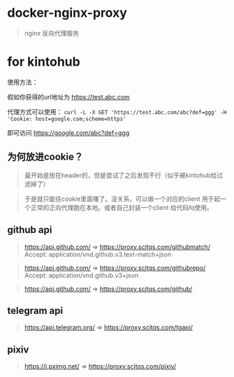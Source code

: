 # docker-nginx-proxy

> nginx 反向代理服务

# for kintohub
使用方法：

假如你获得的url地址为  https://test.abc.com

代理方式可以使用： `curl -L -X GET 'https://test.abc.com/abc?def=ggg' -H 'Cookie: host=google.com;scheme=https'`

即可访问 https://google.com/abc?def=ggg

## 为何放进cookie？

> 最开始是放在header的，但是尝试了之后发现不行（似乎被kintohub给过滤掉了）

> 于是就只能往cookie里面噻了。没关系，可以做一个对应的client 用于起一个正常的正向代理跑在本地。或者自己封装一个client 给代码fq使用。


## github api

> https://api.github.com/ => https://proxy.scjtqs.com/githubmatch/    Accept: application/vnd.github.v3.text-match+json

> https://api.github.com/ => https://proxy.scjtqs.com/githubrepo/   Accept: application/vnd.github.v3+json

> https://api.github.com/ => https://proxy.scjtqs.com/github/ 

## telegram api

> https://api.telegram.org/ => https://proxy.scjtqs.com/tgapi/

## pixiv

> https://i.pximg.net/  => https://proxy.scjtqs.com/pixiv/